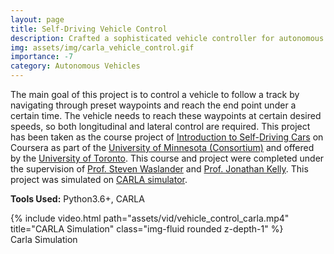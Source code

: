 ```yaml
---
layout: page
title: Self-Driving Vehicle Control
description: Crafted a sophisticated vehicle controller for autonomous navigation through predefined waypoints in the CARLA simulation environment. This controller combines Proportional-Integral-Derivative (PID) methodology for precise longitudinal control with the Stanley controller for lateral management, ensuring smooth and accurate maneuvering of the autonomous vehicle.
img: assets/img/carla_vehicle_control.gif
importance: -7
category: Autonomous Vehicles
---
```


The main goal of this project is to control a vehicle to follow a track by navigating through preset waypoints and reach the end point under a certain time. The vehicle needs to reach these waypoints at certain desired speeds, so both longitudinal and lateral control are required. This project has been taken as the course project of [Introduction to Self-Driving Cars](https://www.coursera.org/programs/minnesota-on-coursera-covid-hjfsl?authProvider=minnesota&currentTab=MY_COURSES&productId=p2jYHVPxEein9xItvIlMSA&productType=course&showMiniModal=true) on Coursera as part of the [University of Minnesota (Consortium)](https://www.coursera.org/minnesota) and offered by the [University of Toronto](https://www.utoronto.ca/). This course and project were completed under the supervision of [Prof. Steven Waslander](https://www.trailab.utias.utoronto.ca/stevenwaslander) and [Prof. Jonathan Kelly](http://stars.utias.utoronto.ca/~jkelly/). This project was simulated on [CARLA simulator](https://carla.org/).

**Tools Used:** Python3.6+, CARLA

<div class="row">
    <div class="col-sm mt-3 mt-md-0">
        {% include video.html path="assets/vid/vehicle_control_carla.mp4" title="CARLA Simulation" class="img-fluid rounded z-depth-1" %}
    </div>
</div>
<div class="caption">
    Carla Simulation
</div>

